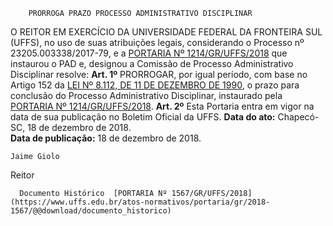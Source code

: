         PRORROGA PRAZO PROCESSO ADMINISTRATIVO DISCIPLINAR  

 O REITOR EM EXERCÍCIO DA UNIVERSIDADE FEDERAL DA FRONTEIRA SUL (UFFS), no uso de suas atribuições legais, considerando o Processo nº 23205.003338/2017-79, e a [PORTARIA Nº 1214/GR/UFFS/2018](https://www.uffs.edu.br/atos-normativos/portaria/gr/2018-1214) que instaurou o PAD e, designou a Comissão de Processo Administrativo Disciplinar resolve:   **Art. 1º**  PRORROGAR, por igual período, com base no Artigo 152 da [LEI Nº 8.112, DE 11 DE DEZEMBRO DE 1990](http://www.planalto.gov.br/ccivil_03/LEIS/L8112cons.htm), o prazo para conclusão do Processo Administrativo Disciplinar, instaurado pela [PORTARIA Nº 1214/GR/UFFS/2018](https://www.uffs.edu.br/atos-normativos/portaria/gr/2018-1214).   **Art. 2º**  Esta Portaria entra em vigor na data de sua publicação no Boletim Oficial da UFFS.      **Data do ato:** Chapecó-SC, 18 de dezembro de 2018.   
 **Data de publicação:**  18 de dezembro de 2018. 

    Jaime Giolo   
 Reitor 

      Documento Histórico  [PORTARIA Nº 1567/GR/UFFS/2018](https://www.uffs.edu.br/atos-normativos/portaria/gr/2018-1567/@@download/documento_historico)     
      